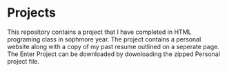 # Projects
This repository contains a project that I have completed in HTML programing class in sophmore year. The project contains a personal website along with a copy of my past resume outlined on a seperate page. The Enter Project can be downloaded by downloading the zipped Personal project file. 
